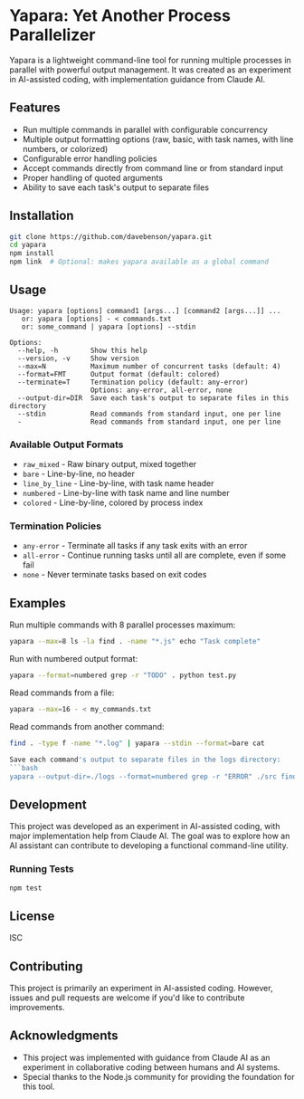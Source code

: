 # Yapara: Yet Another Process Parallelizer

Yapara is a lightweight command-line tool for running multiple processes in parallel with powerful output management. It was created as an experiment in AI-assisted coding, with implementation guidance from Claude AI.

## Features

- Run multiple commands in parallel with configurable concurrency
- Multiple output formatting options (raw, basic, with task names, with line numbers, or colorized)
- Configurable error handling policies
- Accept commands directly from command line or from standard input
- Proper handling of quoted arguments
- Ability to save each task's output to separate files

## Installation

```bash
git clone https://github.com/davebenson/yapara.git
cd yapara
npm install
npm link  # Optional: makes yapara available as a global command
```

## Usage

```
Usage: yapara [options] command1 [args...] [command2 [args...]] ...
   or: yapara [options] - < commands.txt
   or: some_command | yapara [options] --stdin

Options:
  --help, -h        Show this help
  --version, -v     Show version
  --max=N           Maximum number of concurrent tasks (default: 4)
  --format=FMT      Output format (default: colored)
  --terminate=T     Termination policy (default: any-error)
                    Options: any-error, all-error, none
  --output-dir=DIR  Save each task's output to separate files in this directory
  --stdin           Read commands from standard input, one per line
  -                 Read commands from standard input, one per line
```

### Available Output Formats

- `raw_mixed` - Raw binary output, mixed together
- `bare` - Line-by-line, no header
- `line_by_line` - Line-by-line, with task name header
- `numbered` - Line-by-line with task name and line number
- `colored` - Line-by-line, colored by process index

### Termination Policies

- `any-error` - Terminate all tasks if any task exits with an error
- `all-error` - Continue running tasks until all are complete, even if some fail
- `none` - Never terminate tasks based on exit codes

## Examples

Run multiple commands with 8 parallel processes maximum:
```bash
yapara --max=8 ls -la find . -name "*.js" echo "Task complete"
```

Run with numbered output format:
```bash
yapara --format=numbered grep -r "TODO" . python test.py
```

Read commands from a file:
```bash
yapara --max=16 - < my_commands.txt
```

Read commands from another command:
```bash
find . -type f -name "*.log" | yapara --stdin --format=bare cat

Save each command's output to separate files in the logs directory:
```bash
yapara --output-dir=./logs --format=numbered grep -r "ERROR" ./src find /var/log -type f -mtime -1
```

## Development

This project was developed as an experiment in AI-assisted coding, with major implementation help from Claude AI. The goal was to explore how an AI assistant can contribute to developing a functional command-line utility.

### Running Tests

```bash
npm test
```

## License

ISC

## Contributing

This project is primarily an experiment in AI-assisted coding. However, issues and pull requests are welcome if you'd like to contribute improvements.

## Acknowledgments

- This project was implemented with guidance from Claude AI as an experiment in collaborative coding between humans and AI systems.
- Special thanks to the Node.js community for providing the foundation for this tool.
